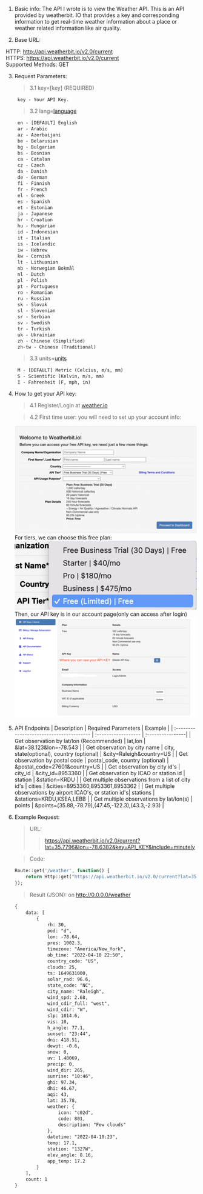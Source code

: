 1. Basic info:
The API I wrote is to view the Weather API. This is an API provided by weatherbit. IO that provides a key and corresponding information to get real-time weather information about a place or weather related information like air quality.


2. Base URL:
>>
HTTP: http://api.weatherbit.io/v2.0/current  
HTTPS: https://api.weatherbit.io/v2.0/current  
Supported Methods: GET


3. Request Parameters:  
    >3.1 key=[key] (REQUIRED)  
    >>
        key - Your API Key.

    >3.2 lang=[language](optional)  
    >>
        en - [DEFAULT] English  
        ar - Arabic  
        az - Azerbaijani  
        be - Belarusian  
        bg - Bulgarian  
        bs - Bosnian  
        ca - Catalan  
        cz - Czech  
        da - Danish  
        de - German  
        fi - Finnish  
        fr - French  
        el - Greek  
        es - Spanish  
        et - Estonian  
        ja - Japanese  
        hr - Croation  
        hu - Hungarian  
        id - Indonesian  
        it - Italian  
        is - Icelandic  
        iw - Hebrew  
        kw - Cornish  
        lt - Lithuanian  
        nb - Norwegian Bokmål  
        nl - Dutch  
        pl - Polish  
        pt - Portuguese  
        ro - Romanian  
        ru - Russian  
        sk - Slovak  
        sl - Slovenian  
        sr - Serbian  
        sv - Swedish  
        tr - Turkish  
        uk - Ukrainian  
        zh - Chinese (Simplified)  
        zh-tw - Chinese (Traditional) 
  
    >3.3 units=[units](optional)
    >>
        M - [DEFAULT] Metric (Celcius, m/s, mm)
        S - Scientific (Kelvin, m/s, mm)
        I - Fahrenheit (F, mph, in)

4. How to get your API key:
    >4.1 Register/Login at <a href="https://www.weatherbit.io/" target="_blank">weather.io</a>  

    >4.2 First time user: you will need to set up your account info:
    <img src="images/setup.png">  
    For tiers, we can choose this free plan:
    <img src="images/choices.png">  
    Then, our API key is in our account page(only can access after login)
    <img src="images/info.png">  
    
5. API Endpoints
    | Description                              | Required Parameters | Example |
    | :--------------------------------------- | :------------------ | :----------------|
    | Get observation by lat/lon (Recommended) | lat,lon             | &lat=38.123&lon=-78.543 |
    | Get observation by city name             | city, state(optional), country (optional) | &city=Raleigh&country=US |
    | Get observation by postal code | postal_code, country (optional)	| &postal_code=27601&country=US |
    | Get observation by city id's	| city_id	| &city_id=8953360 |
    | Get observation by ICAO or station id | station | &station=KRDU |
    | Get multiple observations from a list of city id's | cities | &cities=8953360,8953361,8953362 |
    | Get multiple observations by airport ICAO's, or station id's| stations | &stations=KRDU,KSEA,LEBB |
    | Get multiple observations by lat/lon(s) | points | &points=(35.88,-78.79),(47.45,-122.3),(43.3,-2.93) |


6. Example Request:
    > URL: 
    >> https://api.weatherbit.io/v2.0/current?lat=35.7796&lon=-78.6382&key=API_KEY&include=minutely  

    > Code: 
    ``` PHP
    Route::get('/weather', function() {
        return Http::get("https://api.weatherbit.io/v2.0/current?lat=35.7796&lon=-78.6382&key=8f57412bf51e49b19fdde550c63e901a&include=minutely")->json();
    });
    ```

    > Result (JSON): on <a href="http://0.0.0.0/weather" target="_blank">http://0.0.0.0/weather</a>
    ```
    {
        data: [
            {
                rh: 30,
                pod: "d",
                lon: -78.64,
                pres: 1002.3,
                timezone: "America/New_York",
                ob_time: "2022-04-10 22:50",
                country_code: "US",
                clouds: 25,
                ts: 1649631000,
                solar_rad: 96.6,
                state_code: "NC",
                city_name: "Raleigh",
                wind_spd: 2.68,
                wind_cdir_full: "west",
                wind_cdir: "W",
                slp: 1014.6,
                vis: 10,
                h_angle: 77.1,
                sunset: "23:44",
                dni: 418.51,
                dewpt: -0.6,
                snow: 0,
                uv: 1.48069,
                precip: 0,
                wind_dir: 265,
                sunrise: "10:46",
                ghi: 97.34,
                dhi: 46.67,
                aqi: 43,
                lat: 35.78,
                weather: {
                    icon: "c02d",
                    code: 801,
                    description: "Few clouds"
                },
                datetime: "2022-04-10:23",
                temp: 17.1,
                station: "1327W",
                elev_angle: 8.16,
                app_temp: 17.2
            }
        ],
        count: 1
    }
    ```

